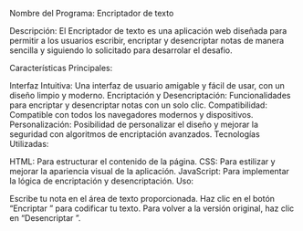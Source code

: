 Nombre del Programa: Encriptador de texto

Descripción: El  Encriptador de texto es una aplicación web diseñada para permitir a los usuarios escribir, encriptar y desencriptar notas de manera sencilla y siguiendo lo solicitado para desarrolar el desafio.

Características Principales:

Interfaz Intuitiva: Una interfaz de usuario amigable y fácil de usar, con un diseño limpio y moderno.
Encriptación y Desencriptación: Funcionalidades para encriptar y desencriptar notas con un solo clic.
Compatibilidad: Compatible con todos los navegadores modernos y dispositivos.
Personalización: Posibilidad de personalizar el diseño y mejorar la seguridad con algoritmos de encriptación avanzados.
Tecnologías Utilizadas:

HTML: Para estructurar el contenido de la página.
CSS: Para estilizar y mejorar la apariencia visual de la aplicación.
JavaScript: Para implementar la lógica de encriptación y desencriptación.
Uso:

Escribe tu nota en el área de texto proporcionada.
Haz clic en el botón “Encriptar ” para codificar tu texto.
Para volver a la versión original, haz clic en “Desencriptar ”.
